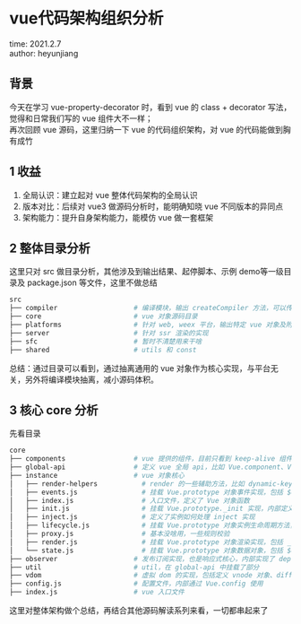 # vue代码架构组织分析

time: 2021.2.7  
author: heyunjiang

## 背景

今天在学习 vue-property-decorator 时，看到 vue 的 class + decorator 写法，觉得和日常我们写的 vue 组件大不一样；  
再次回顾 vue 源码，这里归纳一下 vue 的代码组织架构，对 vue 的代码能做到胸有成竹

## 1 收益

1. 全局认识：建立起对 vue 整体代码架构的全局认识
2. 版本对比：后续对 vue3 做源码分析时，能明确知晓 vue 不同版本的异同点
3. 架构能力：提升自身架构能力，能模仿 vue 做一套框架

## 2 整体目录分析

这里只对 src 做目录分析，其他涉及到输出结果、起停脚本、示例 demo等一级目录及 package.json 等文件，这里不做总结  
```bash
src
├── compiler                   # 编译模块，输出 createCompiler 方法，可以传参 const { compile, compileToFunctions } = createCompiler(baseOptions) 实现生成 compile 编译函数
├── core                       # vue 对象源码目录
├── platforms                  # 针对 web, weex 平台，输出特定 vue 对象及附加标注实现
├── server                     # 针对 ssr 渲染的实现
├── sfc                        # 暂时不清楚用来干啥
├── shared                     # utils 和 const
```

总结：通过目录可以看到，通过抽离通用的 vue 对象作为核心实现，与平台无关，另外将编译模块抽离，减小源码体积。

## 3 核心 core 分析

先看目录  
```bash
core
├── components                 # vue 提供的组件，目前只看到 keep-alive 组件
├── global-api                 # 定义 vue 全局 api，比如 Vue.component、Vue.extend、Vue.mixin、Vue.use、Vue.utils 等
├── instance                   # vue 对象核心
│   ├── render-helpers           # render 的一些辅助方法，比如 dynamic-keys、slot 等
│   ├── events.js                # 挂载 Vue.prototype 对象事件实现，包括 $on、$off、$once、$emit；定义了组件事件初始化
│   ├── index.js                 # 入口文件，定义了 Vue 对象函数
│   ├── init.js                  # 挂载 Vue.prototype._init 实现，内部定义了实例初始化流程
│   ├── inject.js                # 定义了实例如何处理 inject 实现
│   ├── lifecycle.js             # 挂载 Vue.prototype 对象实例生命周期方法，包括 _update、$forceUpdate、$destory；定义了组件生命周期初始化；定义了 mountComponent、updateChildComponent 实现
│   ├── proxy.js                 # 基本没啥用，一些规则校验
│   ├── render.js                # 挂载 Vue.prototype 对象渲染实现，包括 _render、$nextTick；定义了 initRender，生成 vm.$createElement 方法
│   └── state.js                 # 挂载 Vue.prototype 对象数据对象，包括 $data、$props、$watch、 等；定义了 initState，computed 数据处理实现
├── observer                   # 发布订阅实现，也是响应式核心，内部实现了 dep、watcher 等对象
├── util                       # util，在 global-api 中挂载了部分
├── vdom                       # 虚拟 dom 的实现，包括定义 vnode 对象、diff 更新算法、渲染真实 dom 实现
├── config.js                  # 配置文件，内部通过 Vue.config 使用
├── index.js                   # vue 入口文件
```

这里对整体架构做个总结，再结合其他源码解读系列来看，一切都串起来了

